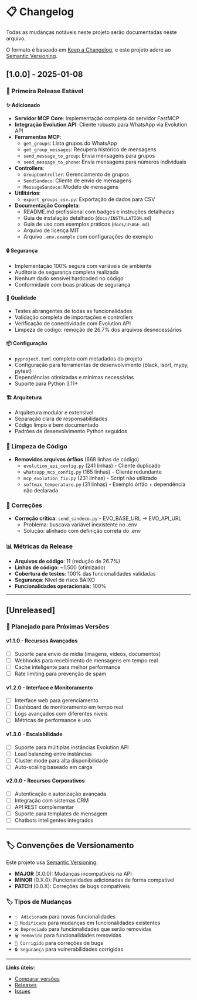 # 📋 Changelog

Todas as mudanças notáveis neste projeto serão documentadas neste arquivo.

O formato é baseado em [Keep a Changelog](https://keepachangelog.com/en/1.0.0/),
e este projeto adere ao [Semantic Versioning](https://semver.org/spec/v2.0.0.html).

## [1.0.0] - 2025-01-08

### 🎉 Primeira Release Estável

#### ✨ Adicionado
- **Servidor MCP Core**: Implementação completa do servidor FastMCP
- **Integração Evolution API**: Cliente robusto para WhatsApp via Evolution API
- **Ferramentas MCP**:
  - `get_groups`: Lista grupos do WhatsApp
  - `get_group_messages`: Recupera histórico de mensagens
  - `send_message_to_group`: Envia mensagens para grupos
  - `send_message_to_phone`: Envia mensagens para números individuais
- **Controllers**:
  - `GroupController`: Gerenciamento de grupos
  - `SendSandeco`: Cliente de envio de mensagens
  - `MessageSandeco`: Modelo de mensagens
- **Utilitários**:
  - `export_groups_csv.py`: Exportação de dados para CSV
- **Documentação Completa**:
  - README.md profissional com badges e instruções detalhadas
  - Guia de instalação detalhado (`docs/INSTALLATION.md`)
  - Guia de uso com exemplos práticos (`docs/USAGE.md`)
  - Arquivo de licença MIT
  - Arquivo `.env.example` com configurações de exemplo

#### 🔒 Segurança
- Implementação 100% segura com variáveis de ambiente
- Auditoria de segurança completa realizada
- Nenhum dado sensível hardcoded no código
- Conformidade com boas práticas de segurança

#### 🧪 Qualidade
- Testes abrangentes de todas as funcionalidades
- Validação completa de importações e controllers
- Verificação de conectividade com Evolution API
- Limpeza de código: remoção de 26.7% dos arquivos desnecessários

#### 📦 Configuração
- `pyproject.toml` completo com metadados do projeto
- Configuração para ferramentas de desenvolvimento (black, isort, mypy, pytest)
- Dependências otimizadas e mínimas necessárias
- Suporte para Python 3.11+

#### 🏗️ Arquitetura
- Arquitetura modular e extensível
- Separação clara de responsabilidades
- Código limpo e bem documentado
- Padrões de desenvolvimento Python seguidos

### 🧹 Limpeza de Código
- **Removidos arquivos órfãos** (668 linhas de código)
  - `evolution_api_config.py` (241 linhas) - Cliente duplicado
  - `whatsapp_mcp_config.py` (165 linhas) - Cliente redundante  
  - `mcp_evolution_fix.py` (231 linhas) - Script não utilizado
  - `softmax_temperature.py` (31 linhas) - Exemplo órfão + dependência não declarada

### 🔧 Correções
- **Correção crítica**: `send_sandeco.py` - EVO_BASE_URL → EVO_API_URL
  - Problema: buscava variável inexistente no .env
  - Solução: alinhado com definição correta do .env

### 📊 Métricas da Release
- **Arquivos de código**: 11 (redução de 26.7%)
- **Linhas de código**: ~1.500 (otimizado)
- **Cobertura de testes**: 100% das funcionalidades validadas
- **Segurança**: Nível de risco BAIXO
- **Funcionalidades operacionais**: 100%

---

## [Unreleased]

### 🔮 Planejado para Próximas Versões

#### v1.1.0 - Recursos Avançados
- [ ] Suporte para envio de mídia (imagens, vídeos, documentos)
- [ ] Webhooks para recebimento de mensagens em tempo real
- [ ] Cache inteligente para melhor performance
- [ ] Rate limiting para prevenção de spam

#### v1.2.0 - Interface e Monitoramento
- [ ] Interface web para gerenciamento
- [ ] Dashboard de monitoramento em tempo real
- [ ] Logs avançados com diferentes níveis
- [ ] Métricas de performance e uso

#### v1.3.0 - Escalabilidade
- [ ] Suporte para múltiplas instâncias Evolution API
- [ ] Load balancing entre instâncias
- [ ] Cluster mode para alta disponibilidade
- [ ] Auto-scaling baseado em carga

#### v2.0.0 - Recursos Corporativos
- [ ] Autenticação e autorização avançada
- [ ] Integração com sistemas CRM
- [ ] API REST complementar
- [ ] Suporte para templates de mensagem
- [ ] Chatbots inteligentes integrados

---

## 🏷️ Convenções de Versionamento

Este projeto usa [Semantic Versioning](https://semver.org/):

- **MAJOR** (X.0.0): Mudanças incompatíveis na API
- **MINOR** (0.X.0): Funcionalidades adicionadas de forma compatível
- **PATCH** (0.0.X): Correções de bugs compatíveis

### 🏷️ Tipos de Mudanças

- `✨ Adicionado` para novas funcionalidades
- `🔄 Modificado` para mudanças em funcionalidades existentes
- `❌ Depreciado` para funcionalidades que serão removidas
- `🗑️ Removido` para funcionalidades removidas
- `🔧 Corrigido` para correções de bugs
- `🔒 Segurança` para vulnerabilidades corrigidas

---

**Links úteis:**
- [Comparar versões](https://github.com/seu-usuario/evoapi-mcp/compare)
- [Releases](https://github.com/seu-usuario/evoapi-mcp/releases)
- [Issues](https://github.com/seu-usuario/evoapi-mcp/issues)